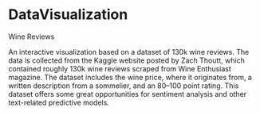 # DataVisualization
Wine Reviews

An interactive visualization based on a dataset of 130k wine reviews. The data is collected from the Kaggle website posted by Zach Thoutt, which contained roughly 130k wine reviews scraped from Wine Enthusiast magazine. The dataset includes the wine price, where it originates from, a written description from a sommelier, and an 80–100 point rating. This dataset offers some great opportunities for sentiment analysis and other text-related predictive models.
